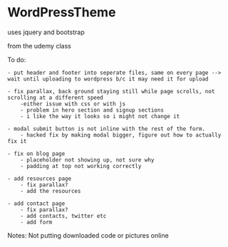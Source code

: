 # WordPressTheme


uses jquery and bootstrap

from the udemy class

To do: 

	- put header and footer into seperate files, same on every page --> wait until uploading to wordpress b/c it may need it for upload
	
	- fix parallax, back ground staying still while page scrolls, not scrolling at a different speed
		-either issue with css or with js
		- problem in hero section and signup sections
		- i like the way it looks so i might not change it
		
	- modal submit button is not inline with the rest of the form.  
		- hacked fix by making modal bigger, figure out how to actually fix it
		
	- fix on blog page
		- placeholder not showing up, not sure why
		- padding at top not working correctly

	- add resources page
		- fix parallax?
		- add the resources

	- add contact page
		- fix parallax?
		- add contacts, twitter etc
		- add form

Notes:
Not putting downloaded code or pictures online

